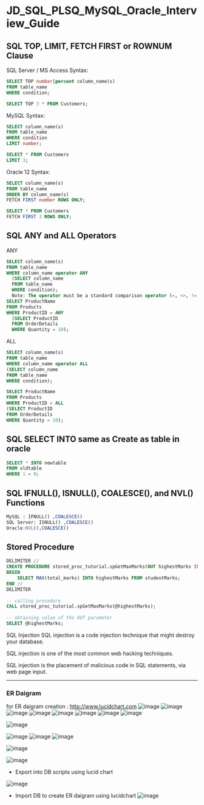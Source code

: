 # JD_SQL_PLSQ_MySQL_Oracle_Interview_Guide

## SQL TOP, LIMIT, FETCH FIRST or ROWNUM Clause
SQL Server / MS Access Syntax:
```sql
SELECT TOP number|percent column_name(s)
FROM table_name
WHERE condition;

SELECT TOP 3 * FROM Customers;
```
MySQL Syntax:

```sql
SELECT column_name(s)
FROM table_name
WHERE condition
LIMIT number;

SELECT * FROM Customers
LIMIT 3;
```
Oracle 12 Syntax:

```sql
SELECT column_name(s)
FROM table_name
ORDER BY column_name(s)
FETCH FIRST number ROWS ONLY;

SELECT * FROM Customers
FETCH FIRST 3 ROWS ONLY;
```
## SQL ANY and ALL Operators
ANY 
```sql
SELECT column_name(s)
FROM table_name
WHERE column_name operator ANY
  (SELECT column_name
  FROM table_name
  WHERE condition);
  Note: The operator must be a standard comparison operator (=, <>, !=, >, >=, <, or <=).
SELECT ProductName
FROM Products
WHERE ProductID = ANY
  (SELECT ProductID
  FROM OrderDetails
  WHERE Quantity = 10);

  ```
  ALL
  ```sql
  SELECT column_name(s)
FROM table_name
WHERE column_name operator ALL
  (SELECT column_name
  FROM table_name
  WHERE condition);
  
  SELECT ProductName
FROM Products
WHERE ProductID = ALL
  (SELECT ProductID
  FROM OrderDetails
  WHERE Quantity = 10);
  ```
  ## SQL SELECT INTO same as Create as table in oracle
  ```sql
  SELECT * INTO newtable
FROM oldtable
WHERE 1 = 0;
```

## SQL IFNULL(), ISNULL(), COALESCE(), and NVL() Functions

```sql
MySQL : IFNULL() ,COALESCE() 
SQL Server: ISNULL() ,COALESCE() 
Oracle:NVL(),COALESCE()
```
## Stored Procedure 
```sql
DELIMITER //
CREATE PROCEDURE stored_proc_tutorial.spGetMaxMarks(OUT highestMarks INT)
BEGIN
    SELECT MAX(total_marks) INTO highestMarks FROM studentMarks;
END //
DELIMITER
 
-- calling procedure
CALL stored_proc_tutorial.spGetMaxMarks(@highestMarks);
 
-- obtaining value of the OUT parameter
SELECT @highestMarks;
```
SQL Injection
SQL injection is a code injection technique that might destroy your database.

SQL injection is one of the most common web hacking techniques.

SQL injection is the placement of malicious code in SQL statements, via web page input.

---
### ER Daigram
for ER daigram creation : http://www.lucidchart.com
![image](https://user-images.githubusercontent.com/69948118/176556252-c9270c49-0c4f-43be-8053-c560c1416ba6.png)
![image](https://user-images.githubusercontent.com/69948118/176556358-e4178535-80ce-4fed-94c3-bffaa9eefd71.png)
![image](https://user-images.githubusercontent.com/69948118/176556607-179bbefb-c40c-433d-b857-9186ac480dab.png)
![image](https://user-images.githubusercontent.com/69948118/176556645-55367dab-1bcb-4d5f-9327-d0dff7ba9f0b.png)
![image](https://user-images.githubusercontent.com/69948118/176556817-c26f7cba-ad4e-4187-a3ab-cc1b9ea2891e.png)
![image](https://user-images.githubusercontent.com/69948118/176556856-f930415c-7d2f-4907-bf47-ba77de7f41b3.png)
![image](https://user-images.githubusercontent.com/69948118/176556928-547a882b-faac-4c5a-a7a1-6c3ec22e6b0b.png)
![image](https://user-images.githubusercontent.com/69948118/176556962-f75ecd94-2d34-42c5-96a9-2e15dca7180a.png)

![image](https://user-images.githubusercontent.com/69948118/176557394-172f6e2c-9e14-4909-ab1c-f5c5cbf95e5e.png)

![image](https://user-images.githubusercontent.com/69948118/176557496-5eb29da4-7e16-4b5d-bbb7-2d7339a9c558.png)
![image](https://user-images.githubusercontent.com/69948118/176558175-e3cbae92-5a75-49d1-b732-54bc9ec669f9.png)
![image](https://user-images.githubusercontent.com/69948118/176558245-bb0c412b-9050-41c1-8529-94ba40cc3b4a.png)

![image](https://user-images.githubusercontent.com/69948118/176558214-ede2f0da-1530-4e79-9493-245a11c49f2a.png)

![image](https://user-images.githubusercontent.com/69948118/176558527-8cd544b7-ab80-465a-bfab-4e0d46f729d7.png)

- Export into DB scripts using lucid chart

![image](https://user-images.githubusercontent.com/69948118/176558606-e5439941-9509-4fd4-a135-1f05f3e4e56e.png)

- Import DB to create ER daigram using lucidchart
![image](https://user-images.githubusercontent.com/69948118/176558729-13a3cc5f-1e1a-4dbd-a3e2-df7283ce0c8f.png)



